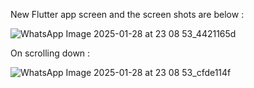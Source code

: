 New Flutter app screen and the screen shots are below :

![WhatsApp Image 2025-01-28 at 23 08 53_4421165d](https://github.com/user-attachments/assets/5f2dfff4-284f-40d6-8499-0940758fb8db)



On scrolling down :

![WhatsApp Image 2025-01-28 at 23 08 53_cfde114f](https://github.com/user-attachments/assets/43c3f3bc-34a3-4fbd-b56c-073f92221f48)

